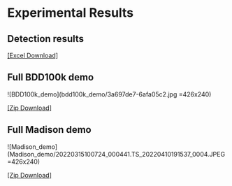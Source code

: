 # Experimental Results

## Detection results
[[Excel Download]](https://docs.google.com/spreadsheets/d/1Ksx6vurrMTLkQlFFBShjqD03RReEYYXI/edit?usp=sharing&ouid=109980653012731900052&rtpof=true&sd=true)


## Full BDD100k demo
![BDD100k_demo](bdd100k_demo/3a697de7-6afa05c2.jpg =426x240)

[[Zip Download]](https://drive.google.com/file/d/1CQTTTtwErAMl4lbE11OH2LN3KleIOIWF/view?usp=sharing)

## Full Madison demo
![Madison_demo](Madison_demo/20220315100724_000441.TS_20220410191537_0004.JPEG =426x240)

[[Zip Download]](https://drive.google.com/file/d/1CQTTTtwErAMl4lbE11OH2LN3KleIOIWF/view?usp=sharing)
